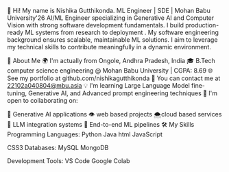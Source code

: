 👋 Hi! My name is Nishika Gutthikonda.
ML Engineer | SDE | Mohan Babu University'26
AI/ML Engineer specializing in Generative AI and Computer Vision with strong software development fundamentals. I build production-ready ML systems from research to deployment . My software engineering background ensures scalable, maintainable ML solutions. I aim to leverage my technical skills to contribute meaningfully in a dynamic environment.

🚀 About Me
🌍 I'm actually from Ongole, Andhra Pradesh, India
🎓 B.Tech computer science engineering @ Mohan Babu University | CGPA: 8.69
🌐 See my portfolio at github.com/nishikagutthikonda
📧 You can contact me at 22102a040804@mbu.asia
💡 I'm learning Large Language Model fine-tuning, Generative AI, and Advanced prompt engineering techniques
🤝 I'm open to collaborating on:

🧠 Generative AI applications
👁️ web based projects
🌨cloud based services
🔗 LLM integration systems
🔧 End-to-end ML pipelines
🛠️ My Skills
Programming Languages:
Python Java html JavaScript

CSS3
Databases:
MySQL MongoDB

Development Tools:
VS Code Google Colab


